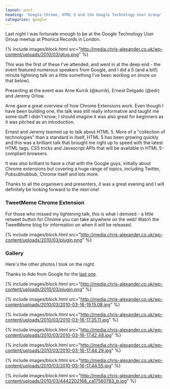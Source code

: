 ```yaml
---
layout: post
heading: 'Google Chrome, HTML 5 and the Google Technology User Group'
categories: google
---
```


Last night I was fortunate enough to be at the Google Technology User Group meetup at Phonica Records in London.

{% include images/block.html src="http://media.chris-alexander.co.uk/wp-content/uploads/2010/03/gtug.png" %}

This was the first of these I've attended, and went in at the deep end - the event featured numerous speakers from Google, and I did a 5 (and a bit!) minute lightning talk on a little something I've been working on (more on that below).

Presenting at the event was Arne Kurrik (@kurrik), Ernest Delgado (@edr) and Jeremy Orlow.

Arne gave a great overview of how Chrome Extensions work. Even though I have been building one, the talk was still really informative and taught me some stuff I didn't know; I should imagine it was also great for beginners as it was pitched as an introduction.

Ernest and Jeremy teamed up to talk about HTML 5. More of a "collection of technologies" than a standard in itself, HTML 5 has been growing quickly and this was a brilliant talk that brought me right up to speed with the latest HTML tags, CSS tricks and Javascript APIs that will be available in HTML 5-compliant browsers.

It was also brilliant to have a chat with the Google guys, initially about Chrome extensions but covering a huge range of topics, including Twitter, Pubsubhubbub, Chrome itself and lots more.

Thanks to all the organisers and presenters, it was a great evening and I will definitely be looking forward to the next one!

### TweetMeme Chrome Extension

For those who missed my lightening talk, this is what I demoed - a little retweet button for Chrome you can take anywhere on the web! Watch the TweetMeme blog for information on when it will be released.

{% include images/block.html src="http://media.chris-alexander.co.uk/wp-content/uploads/2010/03/plugin.png" %}

### Gallery

Here's the other photos I took on the night.

Thanks to Ade from Google for the [last one](http://www.flickr.com/photos/adewale_oshineye/4442202168/in/set-72157623517208553/).

{% include images/block.html src="http://media.chris-alexander.co.uk/wp-content/uploads/2010/03/plugin.png" %}

{% include images/block.html src="http://media.chris-alexander.co.uk/wp-content/uploads/2010/03/2010-03-16-19.15.08.jpg" %}

{% include images/block.html src="http://media.chris-alexander.co.uk/wp-content/uploads/2010/03/2010-03-16-17.35.11.jpg" %}

{% include images/block.html src="http://media.chris-alexander.co.uk/wp-content/uploads/2010/03/2010-03-16-17.42.48.jpg" %}

{% include images/block.html src="http://media.chris-alexander.co.uk/wp-content/uploads/2010/03/2010-03-16-17.44.29.jpg" %}

{% include images/block.html src="http://media.chris-alexander.co.uk/wp-content/uploads/2010/03/2010-03-16-17.44.55.jpg" %}

{% include images/block.html src="http://media.chris-alexander.co.uk/wp-content/uploads/2010/03/4442202168_ca17560783_b.jpg" %}